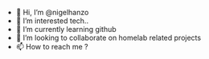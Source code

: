 - 👋 Hi, I’m @nigelhanzo
- 👀 I’m interested tech.. 
- 🌱 I’m currently learning github
- 💞️ I’m looking to collaborate on homelab related projects
- 📫 How to reach me ?

<!---
nigelhanzo/nigelhanzo is a ✨ special ✨ repository because its `README.md` (this file) appears on your GitHub profile.
You can click the Preview link to take a look at your changes.
--->
